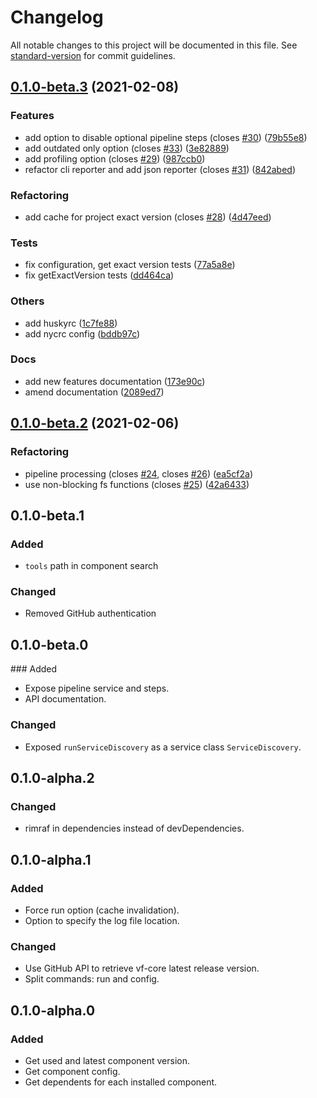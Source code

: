 # Changelog

All notable changes to this project will be documented in this file. See [standard-version](https://github.com/conventional-changelog/standard-version) for commit guidelines.

## [0.1.0-beta.3](https://github.com/oss6/vf-core-service-discovery/compare/v0.1.0-beta.2...v0.1.0-beta.3) (2021-02-08)


### Features

* add option to disable optional pipeline steps (closes [#30](https://github.com/oss6/vf-core-service-discovery/issues/30)) ([79b55e8](https://github.com/oss6/vf-core-service-discovery/commits/79b55e8f2cc59c323a08387ff35649ef5255ec08))
* add outdated only option (closes [#33](https://github.com/oss6/vf-core-service-discovery/issues/33)) ([3e82889](https://github.com/oss6/vf-core-service-discovery/commits/3e8288945d91470afbde35b8cc24cd5090c69060))
* add profiling option (closes [#29](https://github.com/oss6/vf-core-service-discovery/issues/29)) ([987ccb0](https://github.com/oss6/vf-core-service-discovery/commits/987ccb06a67cc38008e2af8a37728e5a85de0081))
* refactor cli reporter and add json reporter (closes [#31](https://github.com/oss6/vf-core-service-discovery/issues/31)) ([842abed](https://github.com/oss6/vf-core-service-discovery/commits/842abed6ec17bd0886c71ec8498bc91cf7c2f992))


### Refactoring

* add cache for project exact version (closes [#28](https://github.com/oss6/vf-core-service-discovery/issues/28)) ([4d47eed](https://github.com/oss6/vf-core-service-discovery/commits/4d47eed0935f75e0974ae02b93e10732bcf60e34))


### Tests

* fix configuration, get exact version tests ([77a5a8e](https://github.com/oss6/vf-core-service-discovery/commits/77a5a8e5f935ace0d982ca0c5e0c69a3a1da3b03))
* fix getExactVersion tests ([dd464ca](https://github.com/oss6/vf-core-service-discovery/commits/dd464ca7af99813d760de469cef357306d8aef3c))


### Others

* add huskyrc ([1c7fe88](https://github.com/oss6/vf-core-service-discovery/commits/1c7fe88c7d583532ec438984e3d56626922feb71))
* add nycrc config ([bddb97c](https://github.com/oss6/vf-core-service-discovery/commits/bddb97c77dcc5fa5bb57016eb3bad802228287f5))


### Docs

* add new features documentation ([173e90c](https://github.com/oss6/vf-core-service-discovery/commits/173e90c324459232d0c3fc4cf4b16b9bdb3692f5))
* amend documentation ([2089ed7](https://github.com/oss6/vf-core-service-discovery/commits/2089ed74d53bf318ee52b0669a297e71b86afea3))

## [0.1.0-beta.2](https://github.com/oss6/vf-core-service-discovery/compare/v0.1.0-beta.1...v0.1.0-beta.2) (2021-02-06)


### Refactoring

* pipeline processing (closes [#24](https://github.com/oss6/vf-core-service-discovery/issues/24), closes [#26](https://github.com/oss6/vf-core-service-discovery/issues/26)) ([ea5cf2a](https://github.com/oss6/vf-core-service-discovery/commits/ea5cf2a21137cb60377090eeb922248674bbabaa))
* use non-blocking fs functions (closes [#25](https://github.com/oss6/vf-core-service-discovery/issues/25)) ([42a6433](https://github.com/oss6/vf-core-service-discovery/commits/42a643333ad0533d1fb45ed1cd505d8f3b0b6274))

## 0.1.0-beta.1

### Added

- `tools` path in component search

### Changed

- Removed GitHub authentication

## 0.1.0-beta.0

### Added

- Expose pipeline service and steps.
- API documentation.

### Changed

- Exposed `runServiceDiscovery` as a service class `ServiceDiscovery`.

## 0.1.0-alpha.2

### Changed

- rimraf in dependencies instead of devDependencies.

## 0.1.0-alpha.1

### Added

- Force run option (cache invalidation).
- Option to specify the log file location.

### Changed

- Use GitHub API to retrieve vf-core latest release version.
- Split commands: run and config.

## 0.1.0-alpha.0

### Added

- Get used and latest component version.
- Get component config.
- Get dependents for each installed component.
